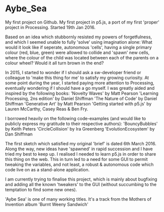 # Aybe_Sea
My first project on Github.
My first project in p5.js, a port of my first 'proper' project in Processing.
Started 19th Jan 2016.

Based on an idea which stubbornly resisted my powers of forgetfulness, and which I seemed unable to fully 'solve' using imagination alone: 
What would it look like if seperate, autonomous 'cells', having a single primary colour (red, blue, green) were allowed to collide and 'spawn' new cells, where the colour of the child was located between each of the parents on a colour wheel? Would it all turn brown in the end?

In 2015, I started to wonder if I should ask a sw-developer friend or colleague to 'make this thing for me' to satisfy my growing curiosity. At some point during the year, I started paying more attention to Processing, eventually wondering if I should have a go myself. I was greatly aided and inspired by the following books:
'Novelty Waves' by Matt Pearson
'Learning Processing, 2ns edition' by Daniel Shiffman
'The Nature of Code' by Daniel Shiffman
'Generative Art' by Matt Pearson
'Getting started with p5.js' by Lauren McCarthy, Casey Reas & Ben Fry.

I borrowed heavily on the following code-examples (and would like to publicly express my gratitude to their respective authors):
'BouncyBubbles' by Keith Peters
'CircleCollision' by Ira Greenberg
'EvolutionEcosystem' by Dan Shiffman

The first sketch which satisfied my original 'brief' is dated 6th March 2016. Along the way, new ideas have 'spawned' in rapid succession and I have tried my best to keep up. I realised I needed to learn p5.js in order to share this thing on the web. This in turn led to a need for some GUI to permit tweaking the variables, and not least, a robust & autonomous code which code live on as a stand-alone application.

I am currently trying to finalise this project, which is mainly about bugfixing and adding all the known 'tweakers' to the GUI (without succumbing to the temptation to find some new ones).

'Aybe Sea' is one of many working titles. It's a track from the Mothers of Invention album 'Burnt Weeny Sandwich'


